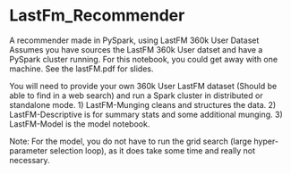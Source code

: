 # LastFm_Recommender
A recommender made in PySpark, using LastFM 360k User Dataset
Assumes you have sources the LastFM 360k User datset and have a PySpark cluster running. For this notebook, you could get away with 
one machine. See the lastFM.pdf for slides.

You will need to provide your own 360k User LastFM dataset (Should be able to find in a web search) and run a Spark cluster in distributed or standalone mode. 1) LastFM-Munging cleans and structures the data. 2) LastFM-Descriptive is for summary stats and some additional munging. 3) LastFM-Model is the model notebook.

Note: For the model, you do not have to run the grid search  (large hyper-parameter selection loop), as it does take some time and really not necessary.
